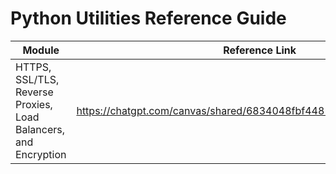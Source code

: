 # Python Utilities Reference Guide

| Module | Reference Link |
|--------|---------------|
| HTTPS, SSL/TLS, Reverse Proxies, Load Balancers, and Encryption | https://chatgpt.com/canvas/shared/6834048fbf448191a8a94abec69d6840 |
